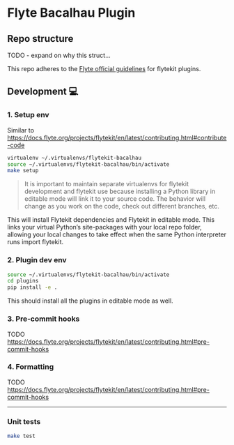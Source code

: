 # Flyte Bacalhau Plugin

## Repo structure

TODO - expand on why this struct...

This repo adheres to the [Flyte official guidelines](https://github.com/flyteorg/flytekit/tree/master/plugins#guidelines-) for flytekit plugins.

## Development :computer:

### 1. Setup env

Similar to https://docs.flyte.org/projects/flytekit/en/latest/contributing.html#contribute-code

```bash
virtualenv ~/.virtualenvs/flytekit-bacalhau
source ~/.virtualenvs/flytekit-bacalhau/bin/activate
make setup
```

> It is important to maintain separate virtualenvs for flytekit development and flytekit use because installing a Python library in editable mode will link it to your source code. The behavior will change as you work on the code, check out different branches, etc.

This will install Flytekit dependencies and Flytekit in editable mode. This links your virtual Python’s site-packages with your local repo folder, allowing your local changes to take effect when the same Python interpreter runs import flytekit.


### 2. Plugin dev env

```bash
source ~/.virtualenvs/flytekit-bacalhau/bin/activate
cd plugins
pip install -e .
```

This should install all the plugins in editable mode as well.

### 3. Pre-commit hooks

TODO
https://docs.flyte.org/projects/flytekit/en/latest/contributing.html#pre-commit-hooks
### 4. Formatting

TODO
https://docs.flyte.org/projects/flytekit/en/latest/contributing.html#pre-commit-hooks

--- 



### Unit tests

```bash
make test
```

